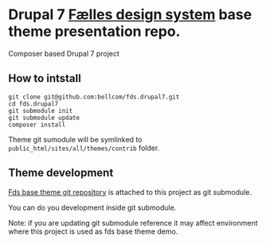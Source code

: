 # Drupal 7 [Fælles design system](https://designsystem.dk) base theme presentation repo.

Composer based Drupal 7 project

## How to intstall

```
git clone git@github.com:bellcom/fds.drupal7.git
cd fds.drupal7
git submodule init
git submodule update
composer install
```

Theme git sumodule will be symlinked to `public_html/sites/all/themes/contrib` folder.

## Theme development
[Fds base theme git repository](https://github.com/bellcom/fds_base_theme)
is attached to this project as git submodule.

You can do you development inside git submodule.

Note: if you are updating git submodule reference it may affect environment
where this project is used as fds base theme demo.
